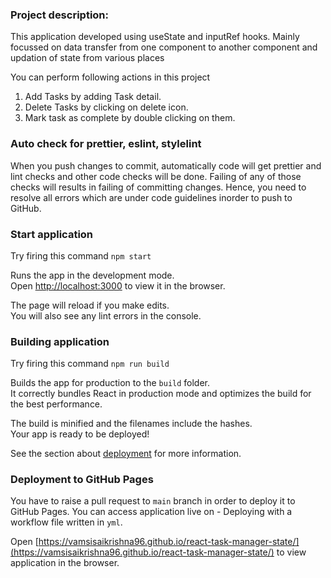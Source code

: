 ### Project description:

This application developed using useState and inputRef hooks. Mainly focussed on data transfer from one component to another component and updation of state from various places

You can perform following actions in this project

1.  Add Tasks by adding Task detail.
2.  Delete Tasks by clicking on delete icon.
3.  Mark task as complete by double clicking on them.

### Auto check for prettier, eslint, stylelint

When you push changes to commit, automatically code will get prettier and lint checks and other code checks will be done. Failing of any of those checks will results in failing of committing changes. Hence, you need to resolve all errors which are under code guidelines inorder to push to GitHub.

### Start application

Try firing this command `npm start`

Runs the app in the development mode.\
Open [http://localhost:3000](http://localhost:3000) to view it in the browser.

The page will reload if you make edits.\
You will also see any lint errors in the console.

### Building application

Try firing this command `npm run build`

Builds the app for production to the `build` folder.\
It correctly bundles React in production mode and optimizes the build for the best performance.

The build is minified and the filenames include the hashes.\
Your app is ready to be deployed!

See the section about [deployment](https://facebook.github.io/create-react-app/docs/deployment) for more information.

### Deployment to GitHub Pages

You have to raise a pull request to `main` branch in order to deploy it to GitHub Pages.
You can access application live on -
Deploying with a workflow file written in `yml`.

Open [https://vamsisaikrishna96.github.io/react-task-manager-state/](https://vamsisaikrishna96.github.io/react-task-manager-state/) to view application in the browser.
